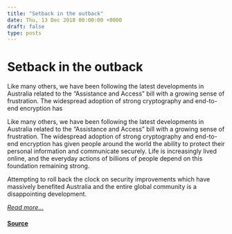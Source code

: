 ```yaml
---
title: "Setback in the outback"
date: Thu, 13 Dec 2018 00:00:00 +0000
draft: false
type: posts
---
```

# Setback in the outback





 Like many others, we have been following the latest developments in Australia related to the “Assistance and Access” bill with a growing sense of frustration. The widespread adoption of strong cryptography and end-to-end encryption has

Like many others, we have been following the latest developments in Australia related to the “Assistance and Access” bill with a growing sense of frustration. The widespread adoption of strong cryptography and end-to-end encryption has given people around the world the ability to protect their personal information and communicate securely. Life is increasingly lived online, and the everyday actions of billions of people depend on this foundation remaining strong.

Attempting to roll back the clock on security improvements which have massively benefited Australia and the entire global community is a disappointing development.

[_Read more..._](https://signal.org/blog/setback-in-the-outback/)

#### [Source](https://signal.org/blog/setback-in-the-outback/)

